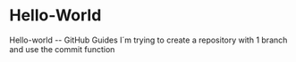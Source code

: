 # Hello-World
Hello-world -- GitHub Guides
I´m trying to create a repository with 1 branch and use the commit function
